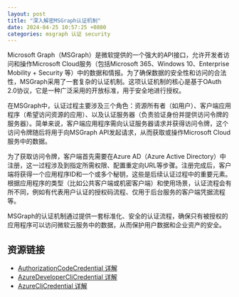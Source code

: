 ```yaml
---
layout: post
title: "深入解密MSGraph认证机制"
date: 2024-04-25 10:57:25 +0800
categories: msgraph 认证 security
---
```


Microsoft Graph（MSGraph）是微软提供的一个强大的API接口，允许开发者访问和操作Microsoft Cloud服务（包括Microsoft 365、Windows 10、Enterprise Mobility + Security 等）中的数据和情报。为了确保数据的安全性和访问的合法性，MSGraph采用了一套复杂的认证机制。这项认证机制的核心是基于OAuth 2.0协议，它是一种广泛采用的开放标准，用于安全地进行授权。

在MSGraph中，认证过程主要涉及三个角色：资源所有者（如用户）、客户端应用程序（希望访问资源的应用）、以及认证服务器（负责验证身份并提供访问令牌的服务器）。简单来说，客户端应用程序需向认证服务器请求并获得访问令牌，这个访问令牌随后将用于向MSGraph API发起请求，从而获取或操作Microsoft Cloud服务中的数据。

为了获取访问令牌，客户端首先需要在Azure AD（Azure Active Directory）中注册，这一过程涉及到指定所需权限、配置重定向URL等步骤。注册完成后，客户端将获得一个应用程序ID和一个或多个秘钥，这些是后续认证过程中的重要元素。根据应用程序的类型（比如公共客户端或机密客户端）和使用场景，认证流程会有所不同，例如有代表用户认证的授权码流程、仅用于后台服务的客户端凭据流程等。

MSGraph的认证机制通过提供一套标准化、安全的认证流程，确保只有被授权的应用程序可以访问微软云服务中的数据，从而保护用户数据和企业资产的安全。

## 资源链接

- [AuthorizationCodeCredential 详解](/2024/04/25/MSGraph-AuthorizationCodeCredential/)
- [AzureDeveloperCliCredential 详解](/2024/04/25/MSGraph-AzureDeveloperCliCredential/)
- [AzureCliCredential 详解](/2024/04/25/MSGraph-AzureCliCredential/)

